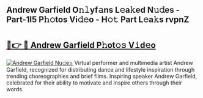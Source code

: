 ## Andrew Garfield O𝚗𝚕yf𝚊ns L𝚎a𝚔ed N𝚞𝚍es - Part-1l5 P𝚑𝚘tos Vi𝚍𝚎o - H𝚘𝚝 Part L𝚎a𝚔s rvpnZ

# <h2><a href="http://kf5edh.oniu.top/?m=Andrew+Garfield">🔗👉 🔴 Andrew Garfield P𝚑ot𝚘𝚜 V𝚒d𝚎o</a></h2>

[![Andrew Garfield Nu𝚍e𝚜](https://i.imgur.com/0qMVB7G.gif)](http://kf5edh.oniu.top/?m=Andrew+Garfield)
Virtual performer and multimedia artist Andrew Garfield, recognized for distributing dance and lifestyle inspiration through trending choreographies and brief films. Inspiring speaker Andrew Garfield, celebrated for their ability to motivate and inspire others through their words.  
